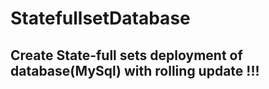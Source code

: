 # StatefullsetDatabase
## Create State-full sets deployment of database(MySql) with rolling update !!!

